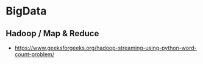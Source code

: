 # BigData

## Hadoop / Map & Reduce

* https://www.geeksforgeeks.org/hadoop-streaming-using-python-word-count-problem/
